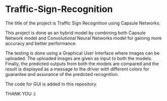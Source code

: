 # Traffic-Sign-Recognition

The title of the project is Traffic Sign Recognition using Capsule Networks. 

This project is done as an hybrid model by combining both Capsule Network model and Convolutional Neural Networks model for gaining more accuracy and better performance.

The testing is done using a Graphical User Interface where images can be uploaded.
The uploaded images are given as input to both the models.
Finally, the predicted outputs from both the models are compared and the result is displayed as a message to the driver with different colors for guarantee and assurance of the predicted recognition.

The code for GUI is added in this repository.

THANK YOU :)
